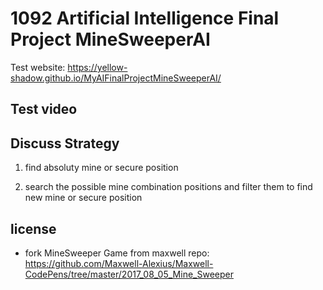 # 1092 Artificial Intelligence Final Project MineSweeperAI
Test website: https://yellow-shadow.github.io/MyAIFinalProjectMineSweeperAI/

## Test video

## Discuss Strategy
1. find absoluty mine or secure position

2. search the possible mine combination positions and filter them to find new mine or secure position

## license
- fork MineSweeper Game from maxwell repo: https://github.com/Maxwell-Alexius/Maxwell-CodePens/tree/master/2017_08_05_Mine_Sweeper
